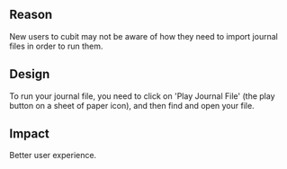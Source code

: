 ## Reason
New users to cubit may not be aware of how they need to import journal files in order to run them.

## Design
To run your journal file, you need to click on 'Play Journal File' (the play button on a sheet of paper icon), and then find and open your file.

## Impact
Better user experience.


